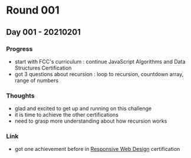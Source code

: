 # Round 001

## Day 001 - 20210201
### Progress
- start with FCC's curriculum : continue JavaScript Algorithms and Data Structures Certification
- got 3 questions about recursion : loop to recursion, countdown array, range of numbers
### Thoughts
- glad and excited to get up and running on this challenge
- it is time to achieve the other certifications
- need to grasp more understanding about how recursion works
### Link
- got one achievement before in [Responsive Web Design](https://www.freecodecamp.org/certification/hizkiajuan/responsive-web-design) certification